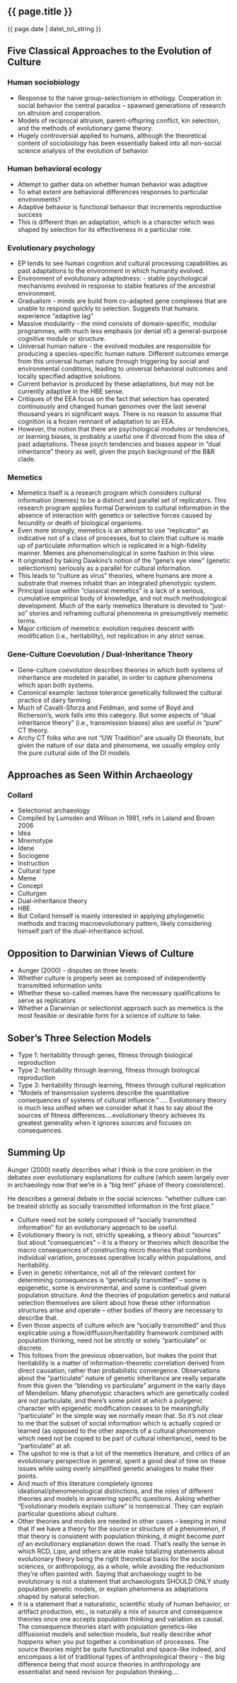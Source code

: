 {{ page.title }}
----------------

<div class="publish_date">
{{ page.date | date\_to\_string }}
</div>


Five Classical Approaches to the Evolution of Culture
-----------------------------------------------------

### Human sociobiology

-   Response to the naive group-selectionism in ethology. Cooperation in
    social behavior the central paradox – spawned generations of
    research on altruism and cooperation.
-   Models of reciprocal altruism, parent-offspring conflict, kin
    selection, and the methods of evolutionary game theory.
-   Hugely controversial applied to humans, although the theoretical
    content of sociobiology has been essentially baked into all
    non-social science analysis of the evolution of behavior

### Human behavioral ecology

-   Attempt to gather data on whether human behavior was adaptive
-   To what extent are behavioral differences responses to particular
    environments?
-   Adaptive behavior is functional behavior that increments
    reproductive success
-   This is different than an adaptation, which is a character which was
    shaped by selection for its effectiveness in a particular role.

### Evolutionary psychology

-   EP tends to see human cognition and cultural processing capabilities
    as past adaptations to the environment in which humanity evolved.
-   Environment of evolutionary adaptedness: - stable psychological
    mechanisms evolved in response to stable features of the ancestral
    environment.
-   Gradualism - minds are build from co-adapted gene complexes that are
    unable to respond quickly to selection. Suggests that humans
    experience “adaptive lag”
-   Massive modularity - the mind consists of domain-specific, modular
    programmes, with much less emphasis (or denial of) a general-purpose
    cognitive module or structure.
-   Universal human nature - the evolved modules are responsible for
    producing a species-specific human nature. Different outcomes emerge
    from this universal human nature through triggering by social and
    environmental conditions, leading to universal behavioral outcomes
    and locally specified adaptive solutions.
-   Current behavior is produced by these adaptations, but may not be
    currently adaptive in the HBE sense.
-   Critiques of the EEA focus on the fact that selection has operated
    continuously and changed human genomes over the last several
    thousand years in significant ways. There is no reason to assume
    that cognition is a frozen remnant of adaptation to an EEA.
-   However, the notion that there are psychological modules or
    tendencies, or learning biases, is probably a useful one if divorced
    from the idea of past adaptations. These psych tendencies and biases
    appear in “dual inheritance” theory as well, given the psych
    background of the B&R clade.

### Memetics

-   Memetics itself is a research program which considers cultural
    information (memes) to be a distinct and parallel set of
    replicators. This research program applies formal Darwinism to
    cultural information in the absence of interaction with genetics or
    selective forces caused by fecundity or death of biological
    organisms.
-   Even more strongly, memetics is an attempt to use “replicator” as
    indicative not of a class of processes, but to claim that culture is
    made up of particulate information which is replicated in a
    high-fidelity manner. Memes are phenomenological in some fashion in
    this view.
-   It originated by taking Dawkins’s notion of the “gene’s eye view”
    (genetic selectionism) seriously as a parallel for cultural
    information.
-   This leads to “culture as virus” theories, where humans are more a
    substrate that memes inhabit than an integrated phenotypic system.
-   Principal issue within “classical memetics” is a lack of a serious,
    cumulative empirical body of knowledge, and not much methodological
    development. Much of the early memetics literature is devoted to
    “just-so” stories and reframing cultural phenomena in presumptively
    memetic terms.
-   Major criticism of memetics: evolution requires descent with
    modification (i.e., heritability), not replication in any strict
    sense.

### Gene-Culture Coevolution / Dual-Inheritance Theory

-   Gene-culture coevolution describes theories in which both systems of
    inheritance are modeled in parallel, in order to capture phenomena
    which span both systems.
-   Canonical example: lactose tolerance genetically followed the
    cultural practice of dairy farming.
-   Much of Cavalli-Sforza and Feldman, and some of Boyd and
    Richerson’s, work falls into this category. But some aspects of
    “dual inheritance theory” (i.e., transmission biases) also are
    useful in “pure” CT theory.
-   Archy CT folks who are not “UW Tradition” are usually DI theorists,
    but given the nature of our data and phenomena, we usually employ
    only the pure cultural side of the DI models.

Approaches as Seen Within Archaeology
-------------------------------------

### Collard

-   Selectionist archaeology
-   Compiled by Lumsden and Wilson in 1981, refs in Laland and Brown
    2006
-   Idea
-   Mnemotype
-   Idene
-   Sociogene
-   Instruction
-   Cultural type
-   Meme
-   Concept
-   Culturgen
-   Dual-inheritance theory
-   HBE
-   But Collard himself is mainly interested in applying phylogenetic
    methods and tracing macroevolutionary pattern, likely considering
    himself part of the dual-inheritance school.

Opposition to Darwinian Views of Culture
----------------------------------------

-   Aunger (2000) - disputes on three levels:
-   Whether culture is properly seen as composed of independently
    transmitted information units
-   Whether these so-called memes have the necessary qualifications to
    serve as replicators
-   Whether a Darwinian or selectionist approach such as memetics is the
    most feasible or desirable form for a science of culture to take.

Sober’s Three Selection Models
------------------------------

-   Type 1: heritability through genes, fitness through biological
    reproduction
-   Type 2: heritability through learning, fitness through biological
    reproduction
-   Type 3: heritability through learning, fitness through cultural
    replication
-   “Models of transmission systems describe the quantitative
    consequences of systems of cultural influence.” …. Evolutionary
    theory is much less unified when we consider what it has to say
    about the sources of fitness differences….evolutionary theory
    achieves its greatest generality when it ignores sources and focuses
    on consequences.

Summing Up
----------

Aunger (2000) neatly describes what I think is the core problem in the
debates over evolutionary explanations for culture (which seem largely
over in archaeology now that we’re in a “big tent” phase of theory
coexistence).

He describes a general debate in the social sciences: “whether culture
can be treated strictly as socially transmitted information in the first
place.”

-   Culture need not be solely composed of “socially transmitted
    information” for an evolutionary approach to be useful.
-   Evolutionary theory is not, strictly speaking, a theory about
    “sources” but about “consequences” – it is a theory or theories
    which describe the macro consequences of constructing micro theories
    that combine individual variation, processes operative locally
    within populations, and heritability.
-   Even in genetic inheritance, not all of the relevant context for
    determining consequences is “genetically transmitted” – some is
    epigenetic, some is environmental, and some is contextual given
    population structure. And the theories of population genetics and
    natural selection themselves are silent about how these other
    information structures arise and operate – other bodies of theory
    are necessary to describe that.
-   Even those aspects of culture which are “socially transmitted” and
    thus explicable using a flow/diffusion/heritability framework
    combined with population thinking, need not be strictly or solely
    “particulate” or discrete.
-   This follows from the previous observation, but makes the point that
    heritability is a matter of information-theoretic correlation
    derived from direct causation, rather than probabilistic
    convergence. Observations about the “particulate” nature of genetic
    inheritance are really separate from this given the “blending vs
    particulate” argument in the early days of Mendelism. Many
    phenotypic characters which are genetically coded are not
    particulate, and there’s some point at which a polygenic character
    with epigenetic modification ceases to be meaningfully “particulate”
    in the simple way we normally mean that. So it’s not clear to me
    that the subset of social information which is actually copied or
    learned (as opposed to the other aspects of a cultural phenomenon
    which need not be copied to be part of cultural inheritance), need
    to be “particulate” at all.
-   The upshot to me is that a lot of the memetics literature, and
    critics of an evolutionary perspective in general, spent a good deal
    of time on these issues while using overly simplified genetic
    analogies to make their points.
-   And much of this literature completely ignores
    ideational/phenomenological distinctions, and the roles of different
    theories and models in answering specific questions. Asking whether
    “Evolutionary models explain culture” is nonsensical. They can
    explain particular questions about culture.
-   Other theories and models are needed in other cases – keeping in
    mind that if we have a theory for the source or structure of a
    phenomenon, if that theory is consistent with population thinking,
    it might become *part of* an evolutionary explanation down the road.
    That’s really the sense in which RCD, Lipo, and others are able make
    totalizing statements about evolutionary theory being the right
    theoretical basis for the social sciences, or anthropology, as a
    whole, while avoiding the reductionism they’re often painted with.
    Saying that archaeology ought to be evolutionary is not a statement
    that archaeologists SHOULD ONLY study population genetic models, or
    explain phenomena as adaptations shaped by natural selection.
-   It is a statement that a naturalistic, scientific study of human
    behavior, or artifact production, etc., is naturally a mix of source
    and consequence theories once one accepts population thinking and
    variation as causal. The consequence theories start with population
    genetics-like diffusionist models and selection models, but really
    describe *what happens* when you put together a combination of
    processes. The source theories might be quite functionalist and
    space-like indeed, and encompass a lot of traditional types of
    anthropological theory – the big difference being that most source
    theories in anthropology are essentialist and need revision for
    population thinking….

